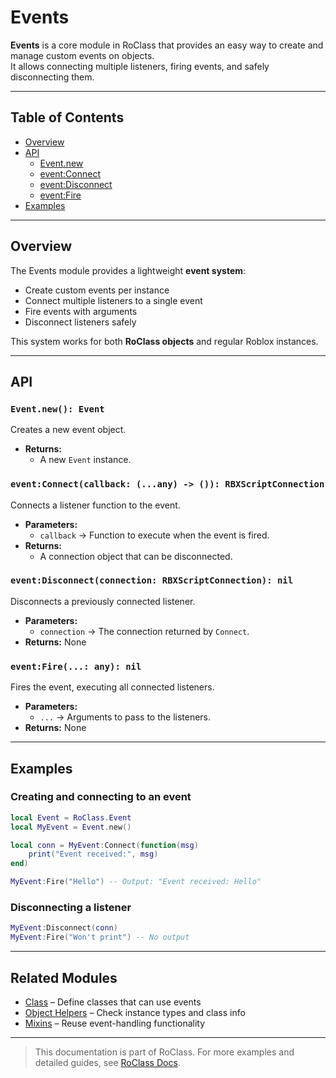 # Events

**Events** is a core module in RoClass that provides an easy way to create and manage custom events on objects.  
It allows connecting multiple listeners, firing events, and safely disconnecting them.

---

## Table of Contents

- [Overview](#overview)
- [API](#api)
  - [Event.new](#eventnew)
  - [event:Connect](#eventconnect)
  - [event:Disconnect](#eventdisconnect)
  - [event:Fire](#eventfire)
- [Examples](#examples)

---

## Overview

The Events module provides a lightweight **event system**:

- Create custom events per instance  
- Connect multiple listeners to a single event  
- Fire events with arguments  
- Disconnect listeners safely  

This system works for both **RoClass objects** and regular Roblox instances.

---

## API

### `Event.new(): Event`
Creates a new event object.  
- **Returns:**  
  - A new `Event` instance.

### `event:Connect(callback: (...any) -> ()): RBXScriptConnection`
Connects a listener function to the event.  
- **Parameters:**
  - `callback` → Function to execute when the event is fired.
- **Returns:**  
  - A connection object that can be disconnected.

### `event:Disconnect(connection: RBXScriptConnection): nil`
Disconnects a previously connected listener.  
- **Parameters:**
  - `connection` → The connection returned by `Connect`.
- **Returns:** None

### `event:Fire(...: any): nil`
Fires the event, executing all connected listeners.  
- **Parameters:**
  - `...` → Arguments to pass to the listeners.
- **Returns:** None

---

## Examples

### Creating and connecting to an event

```lua
local Event = RoClass.Event
local MyEvent = Event.new()

local conn = MyEvent:Connect(function(msg)
    print("Event received:", msg)
end)

MyEvent:Fire("Hello") -- Output: "Event received: Hello"
````

### Disconnecting a listener

```lua
MyEvent:Disconnect(conn)
MyEvent:Fire("Won't print") -- No output
```

---

## Related Modules

* [Class](classes.md) – Define classes that can use events
* [Object Helpers](object.md) – Check instance types and class info
* [Mixins](mixin.md) – Reuse event-handling functionality

---

> This documentation is part of RoClass.
> For more examples and detailed guides, see [RoClass Docs](index.md).
